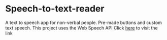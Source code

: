 # Speech-to-text-reader

A text to speech app for non-verbal people. Pre-made buttons and custom text speech. This project uses the Web Speech API
Click [here](speechtext.netlify.com) to visit the link 
